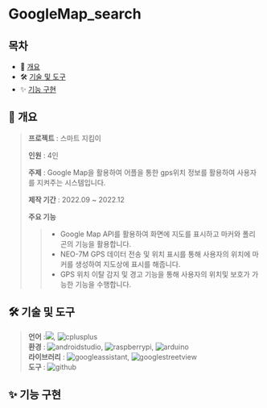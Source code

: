 # GoogleMap_search

## 목차
*  📝 [개요](#-개요)
*  🛠 [기술 및 도구](#-기술-및-도구)
*  ✨ [기능 구현](#-기능-구현)

## **📝 개요**
> **프로젝트** : 스마트 지킴이
>
> **인원** : 4인
> 
> **주제** : Google Map을 활용하여 어플을 통한 gps위치 정보를 활용하여 사용자를 지켜주는 시스템입니다.
> 
> **제작 기간** : 2022.09 ~ 2022.12
> 
> **주요 기능**   
> > * Google Map API를 활용하여 화면에 지도를 표시하고 마커와 폴리곤의 기능을 활용합니다.
> > * NEO-7M GPS 데이터 전송 및 위치 표시를 통해 사용자의 위치에 마커를 생성하여 지도상에 표시를 해줍니다.
> > * GPS 위치 이탈 감지 및 경고 기능을 통해 사용자의 위치및 보호가 가능한 기능을 수행합니다.



## **🛠 기술 및 도구**   
> **언어** :<img src="https://img.shields.io/badge/Java-007396?style=flat&logo=OpenJDK&logoColor=white"/>, <img alt="cplusplus" src ="https://img.shields.io/badge/cplusplus-00599C.svg?&style=flat-square&logo=cplusplus&logoColor=white"/>  
> **환경** : <img alt="androidstudio" src ="https://img.shields.io/badge/androidstudio-3DDC84.svg?&style=flat-square&logo=androidstudio&logoColor=white"/>, <img alt="raspberrypi" src ="https://img.shields.io/badge/raspberrypi-A22846.svg?&style=flat-square&logo=raspberrypi&logoColor=white"/>, <img alt="arduino" src ="https://img.shields.io/badge/arduino-00979D.svg?&style=flat-square&logo=arduino&logoColor=white"/>  
> **라이브러리** : <img alt="googleassistant" src ="https://img.shields.io/badge/googleassistant-4285F4.svg?&style=flat-square&logo=googleassistant&logoColor=white"/>, <img alt="googlestreetview" src ="https://img.shields.io/badge/googlestreetview-0F9D58.svg?&style=flat-square&logo=googlestreetview&logoColor=white"/>   
> **도구** : <img alt="github" src ="https://img.shields.io/badge/github-181717.svg?&style=flat-square&logo=github&logoColor=white"/>   


## **✨ 기능 구현**




















